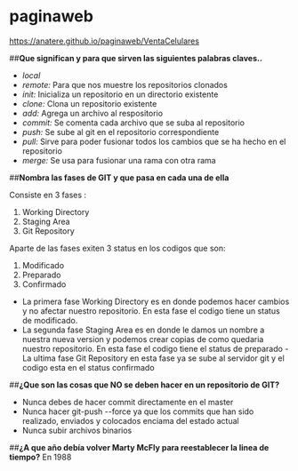 # paginaweb
https://anatere.github.io/paginaweb/VentaCelulares

##**Que significan y para que sirven las siguientes palabras claves..**
- _local_
- _remote:_ Para que nos muestre los repositorios clonados
- _init:_ Inicializa un repositorio en un directorio existente
- _clone:_ Clona un repositorio existente
- _add:_ Agrega un archivo al respositorio
- _commit:_ Se comenta cada archivo que se suba al repositorio
- _push:_ Se sube al git en el repositorio correspondiente
- _pull:_ Sirve para poder fusionar todos los cambios que se ha hecho en el repositorio
- _merge:_ Se usa para fusionar una rama con otra rama

##**Nombra las fases de GIT y que pasa en cada una de ella**

Consiste en 3 fases :
1. Working Directory
2. Staging Area
3. Git Repository

Aparte de las fases exiten 3 status en los codigos que son:
1. Modificado
2. Preparado
3. Confirmado

- La primera fase Working Directory es en donde podemos hacer cambios y no afectar nuestro repositorio. En esta fase el 
codigo tiene un status de modificado.
- La segunda fase Staging Area es en donde le damos un nombre a nuestra nueva version y podemos crear copias de como
quedaria nuestro repositorio. En esta fase el codigo tiene el status de preparado
-La ultima fase Git Repository en esta fase ya se sube al servidor git y el codigo esta en el status confirmado

##**¿Que son las cosas que NO se deben hacer en un repositorio de GIT?**

* Nunca debes de hacer commit directamente en el master
* Nunca hacer git-push --force ya que los commits que han sido realizado, enviados y colocados enciama del estado actual
* Nunca subir archivos binarios

##**¿A que año debía volver Marty McFly para reestablecer la linea de tiempo?**
En 1988
